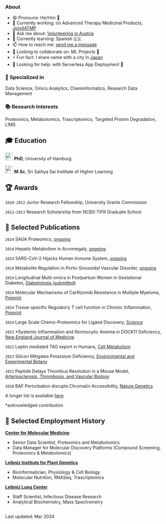### About

- 😄 Pronouns: He/Him 👨
- 🔭 Currently working: on Advanced Therapy Medicinal Products, [Join4ATMP](https://join4atmp.eu/)
- 💬 Ask me about: [Volunteering in Austria](https://www.samariterbund.net/nationale-internationale-projekte/katastrophenhilfe/international/)
- 🌱 Currently learning: Spanish 🇪🇸
- 📫 How to reach me: [send me a message](https://write2nara.pages.dev)
- 👯 Looking to collaborate on: ML Projects 🧠
- ⚡ Fun fact: I share name with a city in [Japan](https://en.wikipedia.org/wiki/Nara_(city))
- 🤔 Looking for help: with Serverless App Deployment 🚀

### 🔧 Specialized in 
Data Science, Omics Analytics, Cheminformatics, Research Data Management

### 📚 Research Interests 
Proteomics, Metabolomics, Trascriptomics, Targeted Protein Degradation, LIMS

## 🎓 Education 
[<img src="https://s3.tebi.io/n3m/UniHamLogo.jpeg" width="25" alt="Logo University of Hamburg"/>](https://www.uni-hamburg.de/) __PhD__, University of Hamburg

[<img src="https://s3.tebi.io/n3m/SSSIHLlogo.jpeg" width="25" alt="Logo SSSIHL" />](https://www.sssihl.edu.in/) __M.Sc__, Sri Sathya Sai Institute of Higher Learning

## 🏆 Awards
`2010-2012`
Junior Research Fellowship, University Grants Commission

`2012–2013`
Research Scholarship from NCBS-TIFR Graduate School

## 📜 Selected Publications

`2024`
SAGA Proteomics, [ongoing]()

`2024`
Hepatic Metabolism in Acromegaly, [ongoing]()

`2024`
SARS-CoV-2 Hijacks Human Immune System, [ongoing]()

`2024`
Metabolite Regulation in Porto-Sinusoidal Vascular Disorder, [ongoing]()

`2024`
Longitudinal Multi-omics in Postpartum Women in Gestational Diabetes, [Diabetologia (submitted)]()

`2024`
Molecular Mechanisms of Carfilzomib Resistance in Multiple Myeloma, [Preprint](https://doi.org/10.1101/2024.05.26.595929)

`2024`
Tissue-specific Regulatory T cell function in Chronic Inflammation, [Preprint](https://doi.org/10.1101/2024.03.25.586519)

`2024`
Large Scale Chemo-Proteomics for Ligand Discovery, [Science](https://doi.org/10.1126/science.adk5864)

`2023`
*Systemic Inflammation and Normocytic Anemia in DOCK11 Deficiency, [New England Journal of Medicine](https://www.nejm.org/doi/full/10.1056/NEJMoa2210054)

`2022`
Leptin mediated TAG export in Humans, [Cell Metabolism](https://doi.org/10.1016/j.cmet.2022.09.020)

`2022`
Silicon Mitigates Potassium Deficiency, [Environmental and Experimental Botany](https://doi.org/10.1016/j.envexpbot.2022.104849)

`2021`
Peptide Delays Thrombus Resolution in a Mouse Model, [Arteriosclerosis, Thrombosis, and Vascular Biology](https://doi.org/10.1161/ATVBAHA.121.316404)

`2020`
BAF Perturbation disrupts Chromatin Accessibility, [Nature Genetics](https://doi.org/10.1038/s41588-021-00777-3)

A longer list is available [here](https://scholar.google.de/citations?user=mY2xSTgAAAAJ&hl=en)

*acknowledged contribution

## 💼 Selected Employment History
__[Center for Molecular Medicine](https://cemm.at)__
- Senior Data Scientist, Proteomics and Metabolomics
- Data Manager for Molecular Discovery Platforms (Compound Screening, Proteomics & Metabolomics)

__[Leibniz Institute for Plant Genetics](https://ipk-gatersleben.de)__
- Bioinformatician, Physiology & Cell Biology
- Molecular Nutrition, RNASeq, Trascriptomics

__[Leibniz Lung Center](https://fz-borstel.de)__
- Staff Scientist, Infectious Disease Research
- Analytical Biochemistry, Mass Spectrometry

##
Last updated: Mar 2024
